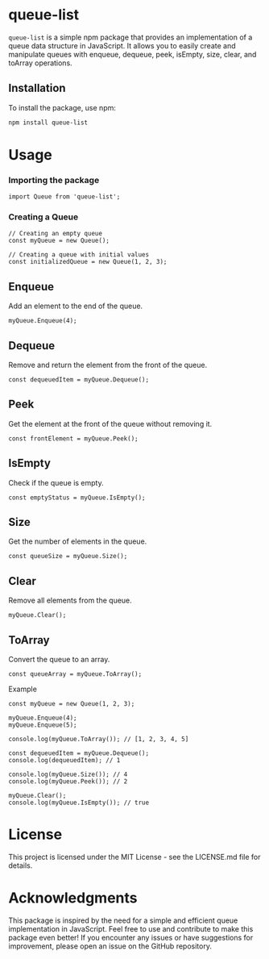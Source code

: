 # queue-list

`queue-list` is a simple npm package that provides an implementation of a queue data structure in JavaScript. It allows you to easily create and manipulate queues with enqueue, dequeue, peek, isEmpty, size, clear, and toArray operations.

## Installation

To install the package, use npm:

```bash
npm install queue-list
```
# Usage

### Importing the package
```
import Queue from 'queue-list';
```

### Creating a Queue
```
// Creating an empty queue
const myQueue = new Queue();

// Creating a queue with initial values
const initializedQueue = new Queue(1, 2, 3);
```


## Enqueue
Add an element to the end of the queue.

```
myQueue.Enqueue(4);
```

## Dequeue
Remove and return the element from the front of the queue.

```
const dequeuedItem = myQueue.Dequeue();
```

## Peek
Get the element at the front of the queue without removing it.
```
const frontElement = myQueue.Peek();
```

## IsEmpty
Check if the queue is empty.
```
const emptyStatus = myQueue.IsEmpty();
```

## Size
Get the number of elements in the queue.
```
const queueSize = myQueue.Size();
```

## Clear
Remove all elements from the queue.
```
myQueue.Clear();
```

## ToArray
Convert the queue to an array.
```
const queueArray = myQueue.ToArray();
```

Example

```
const myQueue = new Queue(1, 2, 3);

myQueue.Enqueue(4);
myQueue.Enqueue(5);

console.log(myQueue.ToArray()); // [1, 2, 3, 4, 5]

const dequeuedItem = myQueue.Dequeue();
console.log(dequeuedItem); // 1

console.log(myQueue.Size()); // 4
console.log(myQueue.Peek()); // 2

myQueue.Clear();
console.log(myQueue.IsEmpty()); // true
```

# License
This project is licensed under the MIT License - see the LICENSE.md file for details.

# Acknowledgments
This package is inspired by the need for a simple and efficient queue implementation in JavaScript.
Feel free to use and contribute to make this package even better! If you encounter any issues or have suggestions for improvement, please open an issue on the GitHub repository.

